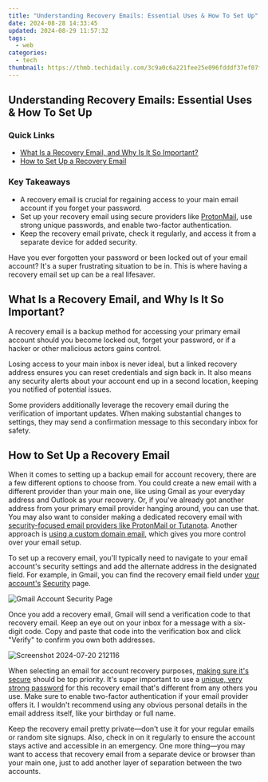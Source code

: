 ```yaml
---
title: "Understanding Recovery Emails: Essential Uses & How To Set Up"
date: 2024-08-28 14:33:45
updated: 2024-08-29 11:57:32
tags:
  - web
categories:
  - tech
thumbnail: https://thmb.techidaily.com/3c9a0c6a221fee25e096fdddf37ef07f9a19a2323a0faabfa25ea26bfdcf4c13.jpg
---
```


## Understanding Recovery Emails: Essential Uses & How To Set Up

### Quick Links

* [What Is a Recovery Email, and Why Is It So Important?](https://video-screen-grab.techidaily.com/updated-streaming-success-capturing-dota-2s-epic-battles-2enas-for-2024/)
* [How to Set Up a Recovery Email](https://android-location-track.techidaily.com/best-anti-tracker-software-for-vivo-v27-drfone-by-drfone-virtual-android/)

### Key Takeaways

* A recovery email is crucial for regaining access to your main email account if you forget your password.
* Set up your recovery email using secure providers like [ProtonMail](https://www.anrdoezrs.net/links/3607085/type/dlg/sid/UUhtgUeUpU2004294/https://proton.me/mail), use strong unique passwords, and enable two-factor authentication.
* Keep the recovery email private, check it regularly, and access it from a separate device for added security.

 Have you ever forgotten your password or been locked out of your email account? It's a super frustrating situation to be in. This is where having a recovery email set up can be a real lifesaver.

##  What Is a Recovery Email, and Why Is It So Important?

 A recovery email is a backup method for accessing your primary email account should you become locked out, forget your password, or if a hacker or other malicious actors gains control.

 Losing access to your main inbox is never ideal, but a linked recovery address ensures you can reset credentials and sign back in. It also means any security alerts about your account end up in a second location, keeping you notified of potential issues.

 Some providers additionally leverage the recovery email during the verification of important updates. When making substantial changes to settings, they may send a confirmation message to this secondary inbox for safety.

##  How to Set Up a Recovery Email

 When it comes to setting up a backup email for account recovery, there are a few different options to choose from. You could create a new email with a different provider than your main one, like using Gmail as your everyday address and Outlook as your recovery. Or, if you've already got another address from your primary email provider hanging around, you can use that. You may also want to consider making a dedicated recovery email with [security-focused email providers like ProtonMail or Tutanota](https://on-screen-recording.techidaily.com/2024-approved-quick-recording-tips-for-your-next-google-meet-video-call/). Another approach is [using a custom domain email](https://win-dash.techidaily.com/get-the-newest-targus-displaylink-drivers-for-your-windows-pc-quick-and-easy-guide/), which gives you more control over your email setup.

 To set up a recovery email, you'll typically need to navigate to your email account's security settings and add the alternate address in the designated field. For example, in Gmail, you can find the recovery email field under [your account's](https://myaccount.google.com/) [Security](https://myaccount.google.com/security) page.

![Gmail Account Security Page](https://static1.howtogeekimages.com/wordpress/wp-content/uploads/2024/07/gmail-account-security-page-1.jpg) 

 Once you add a recovery email, Gmail will send a verification code to that recovery email. Keep an eye out on your inbox for a message with a six-digit code. Copy and paste that code into the verification box and click "Verify" to confirm you own both addresses.

![Screenshot 2024-07-20 212116](https://static1.howtogeekimages.com/wordpress/wp-content/uploads/2024/07/screenshot-2024-07-20-212116.jpg) 

 When selecting an email for account recovery purposes, [making sure it's secure](https://extra-hints.techidaily.com/new-top-5-cinematiccamera-tips/) should be top priority. It's super important to use a [unique, very strong password](https://win-forum.techidaily.com/ensure-full-control-setting-up-universal-administrator-execution-in-windows-11-apps/) for this recovery email that's different from any others you use. Make sure to enable two-factor authentication if your email provider offers it. I wouldn't recommend using any obvious personal details in the email address itself, like your birthday or full name.

 Keep the recovery email pretty private—don't use it for your regular emails or random site signups. Also, check in on it regularly to ensure the account stays active and accessible in an emergency. One more thing—you may want to access that recovery email from a separate device or browser than your main one, just to add another layer of separation between the two accounts.

<ins class="adsbygoogle"
     style="display:block"
     data-ad-format="autorelaxed"
     data-ad-client="ca-pub-7571918770474297"
     data-ad-slot="1223367746"></ins>



<ins class="adsbygoogle"
     style="display:block"
     data-ad-client="ca-pub-7571918770474297"
     data-ad-slot="8358498916"
     data-ad-format="auto"
     data-full-width-responsive="true"></ins>
